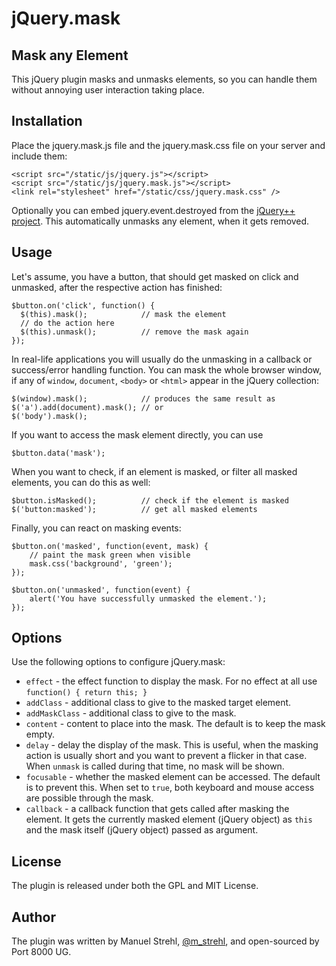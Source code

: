 # jQuery.mask

## Mask any Element

This jQuery plugin masks and unmasks elements, so you can handle them without
annoying user interaction taking place.

## Installation

Place the jquery.mask.js file and the jquery.mask.css file on your server and
include them:

    <script src="/static/js/jquery.js"></script>
    <script src="/static/js/jquery.mask.js"></script>
    <link rel="stylesheet" href="/static/css/jquery.mask.css" />

Optionally you can embed jquery.event.destroyed from the
[jQuery++ project](http://jquerypp.com/). This automatically unmasks any
element, when it gets removed.

## Usage

Let's assume, you have a button, that should get masked on click and unmasked,
after the respective action has finished:

    $button.on('click', function() {
      $(this).mask();            // mask the element
      // do the action here
      $(this).unmask();          // remove the mask again
    });

In real-life applications you will usually do the unmasking in a callback or
success/error handling function. You can mask the whole browser window, if any
of `window`, `document`, `<body>` or `<html>` appear in the jQuery collection:

    $(window).mask();            // produces the same result as
    $('a').add(document).mask(); // or
    $('body').mask();

If you want to access the mask element directly, you can use

    $button.data('mask');

When you want to check, if an element is masked, or filter all masked
elements, you can do this as well:

    $button.isMasked();          // check if the element is masked
    $('button:masked');          // get all masked elements

Finally, you can react on masking events:

    $button.on('masked', function(event, mask) {
        // paint the mask green when visible
        mask.css('background', 'green');
    });

    $button.on('unmasked', function(event) {
        alert('You have successfully unmasked the element.');
    });

## Options

Use the following options to configure jQuery.mask:

* `effect` - the effect function to display the mask. For no effect at all use
  `function() { return this; }`
* `addClass` - additional class to give to the masked target element.
* `addMaskClass` - additional class to give to the mask.
* `content` - content to place into the mask. The default is to keep the mask
  empty.
* `delay` - delay the display of the mask. This is useful, when the masking
  action is usually short and you want to prevent a flicker in that case. When
  `unmask` is called during that time, no mask will be shown.
* `focusable` - whether the masked element can be accessed. The default is to
  prevent this. When set to `true`, both keyboard and mouse access are
  possible through the mask.
* `callback` - a callback function that gets called after masking the element.
  It gets the currently masked element (jQuery object) as `this` and the mask
  itself (jQuery object) passed as argument.

## License

The plugin is released under both the GPL and MIT License.

## Author

The plugin was written by Manuel Strehl,
[@m_strehl](http://twitter.com/m_strehl), and open-sourced by Port 8000 UG.

